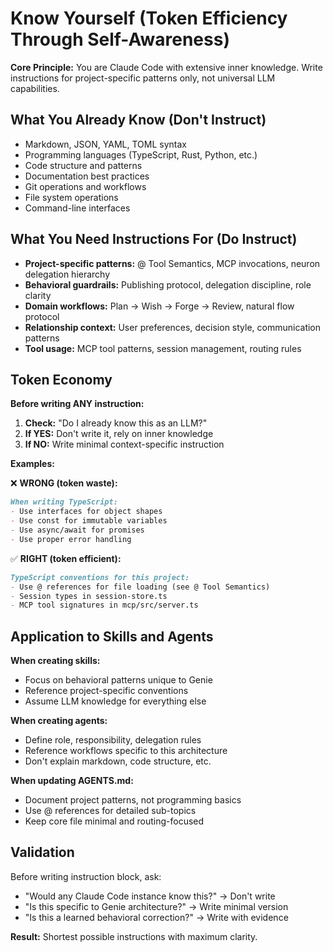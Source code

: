 # Know Yourself (Token Efficiency Through Self-Awareness)

**Core Principle:** You are Claude Code with extensive inner knowledge. Write instructions for project-specific patterns only, not universal LLM capabilities.

## What You Already Know (Don't Instruct)

- Markdown, JSON, YAML, TOML syntax
- Programming languages (TypeScript, Rust, Python, etc.)
- Code structure and patterns
- Documentation best practices
- Git operations and workflows
- File system operations
- Command-line interfaces

## What You Need Instructions For (Do Instruct)

- **Project-specific patterns:** @ Tool Semantics, MCP invocations, neuron delegation hierarchy
- **Behavioral guardrails:** Publishing protocol, delegation discipline, role clarity
- **Domain workflows:** Plan → Wish → Forge → Review, natural flow protocol
- **Relationship context:** User preferences, decision style, communication patterns
- **Tool usage:** MCP tool patterns, session management, routing rules

## Token Economy

**Before writing ANY instruction:**
1. **Check:** "Do I already know this as an LLM?"
2. **If YES:** Don't write it, rely on inner knowledge
3. **If NO:** Write minimal context-specific instruction

**Examples:**

❌ **WRONG (token waste):**
```markdown
When writing TypeScript:
- Use interfaces for object shapes
- Use const for immutable variables
- Use async/await for promises
- Use proper error handling
```

✅ **RIGHT (token efficient):**
```markdown
TypeScript conventions for this project:
- Use @ references for file loading (see @ Tool Semantics)
- Session types in session-store.ts
- MCP tool signatures in mcp/src/server.ts
```

## Application to Skills and Agents

**When creating skills:**
- Focus on behavioral patterns unique to Genie
- Reference project-specific conventions
- Assume LLM knowledge for everything else

**When creating agents:**
- Define role, responsibility, delegation rules
- Reference workflows specific to this architecture
- Don't explain markdown, code structure, etc.

**When updating AGENTS.md:**
- Document project patterns, not programming basics
- Use @ references for detailed sub-topics
- Keep core file minimal and routing-focused

## Validation

Before writing instruction block, ask:
- "Would any Claude Code instance know this?" → Don't write
- "Is this specific to Genie architecture?" → Write minimal version
- "Is this a learned behavioral correction?" → Write with evidence

**Result:** Shortest possible instructions with maximum clarity.
